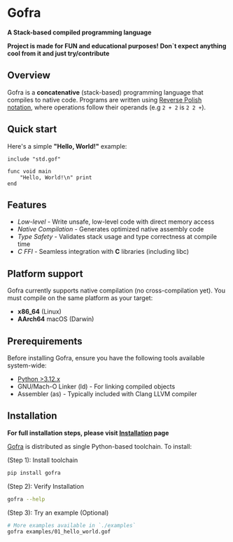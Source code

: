 # Gofra

**A Stack-based compiled programming language**

**Project is made for FUN and educational purposes! Don`t expect anything cool from it and just try/contribute**

## Overview
Gofra is a **concatenative** (stack-based) programming language that compiles to native code. 
Programs are written using [Reverse Polish notation](https://en.wikipedia.org/wiki/Reverse_Polish_notation), where operations follow their operands (e.g `2 + 2` is `2 2 +`).

## Quick start

Here's a simple **"Hello, World!"** example:
```gofra
include "std.gof"

func void main
    "Hello, World!\n" print
end
```

## Features
- *Low-level* - Write unsafe, low-level code with direct memory access
- *Native Compilation* - Generates optimized native assembly code
- *Type Safety* - Validates stack usage and type correctness at compile time
- *C FFI* - Seamless integration with **C** libraries (including libc)

## Platform support
Gofra currently supports native compilation (no cross-compilation yet). You must compile on the same platform as your target:

- **x86_64** (Linux)
- **AArch64** macOS (Darwin)

## Prerequirements

Before installing Gofra, ensure you have the following tools available system-wide:

- [Python >3.12.x](https://www.python.org)
- GNU/Mach-O Linker (ld) - For linking compiled objects
- Assembler (as) - Typically included with Clang LLVM compiler

## Installation

**For full installation steps, please visit [Installation](./installation.md) page**

[Gofra](https://github.com/kirillzhosul/gofra) is distributed as single Python-based toolchain. To install:

(Step 1): Install toolchain
```bash
pip install gofra
```
(Step 2): Verify Installation
```bash
gofra --help
```
(Step 3): Try an example (Optional)
```bash
# More examples available in `./examples`
gofra examples/01_hello_world.gof
```

